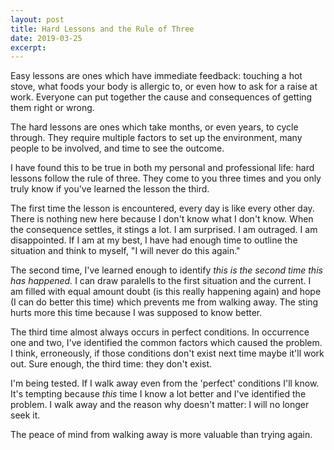 ```yaml
---
layout: post
title: Hard Lessons and the Rule of Three
date: 2019-03-25
excerpt: 
---
```


Easy lessons are ones which have immediate feedback: touching a hot stove, what foods your body is allergic to, or even how to ask for a raise at work. Everyone can put together the cause and consequences of getting them right or wrong.

The hard lessons are ones which take months, or even years, to cycle through. They require multiple factors to set up the environment, many people to be involved, and time to see the outcome.

I have found this to be true in both my personal and professional life: hard lessons follow the rule of three. They come to you three times and you only truly know if you've learned the lesson the third.

The first time the lesson is encountered, every day is like every other day. There is nothing new here because I don't know what I don't know. When the consequence settles, it stings a lot. I am surprised. I am outraged. I am disappointed. If I am at my best, I have had enough time to outline the situation and think to myself, "I will never do this again."

The second time, I've learned enough to identify _this is the second time this has happened._ I can draw paralells to the first situation and the current. I am filled with equal amount doubt (is this really happening again) and hope (I can do better this time) which prevents me from walking away. The sting hurts more this time because I was supposed to know better.

The third time almost always occurs in perfect conditions. In occurrence one and two, I've identified the common factors which caused the problem. I think, erroneously, if those conditions don't exist next time maybe it'll work out. Sure enough, the third time: they don't exist.

I'm being tested. If I walk away even from the 'perfect' conditions I'll know. It's tempting because _this_ time I know a lot better and I've identified the problem. I walk away and the reason why doesn't matter: I will no longer seek it.

The peace of mind from walking away is more valuable than trying again.